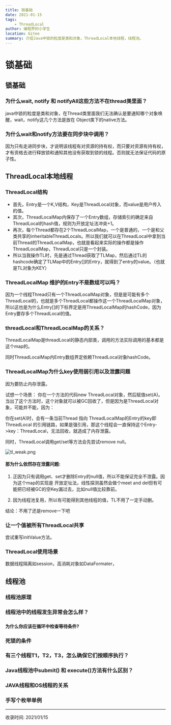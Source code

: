 ```yaml
---
title: 锁基础
date: 2021-01-15
tags:
    - ThreadLocal
author: 编程界的小学生
location: Gitee
summary: 介绍Java中锁的粒度是类和对象，ThreadLocal本地线程，线程池。
---
```

# 锁基础

## 锁基础

### 为什么wait, notify 和 notifyAll这些方法不在thread类里面？

java中锁的粒度是类和对象，在Thread类里面我们无法确认是要通知哪个对象唤醒，wait，notify这几个方法是放在 Object类下的native方法。



### 为什么wait和notify方法要在同步块中调用？

因为只有走进同步块，才说明该线程有对资源的持有权，而只要对资源有持有权，才有资格去进行释放锁和通知其他没有获取到锁的线程。否则就无法保证代码的原子性。

## ThreadLocal本地线程

### ThreadLocal结构

- 首先，Entry是一个K,V结构，Key是ThreadLocal对象，而value是用户传入的值。
- 其次，ThreadLocalMap内保存了一个Entry数组，存储索引的确定来自ThreadLocal的hash值，规则为开放定址法冲突+1。
- 再次，每个Thread都存在2个ThreadLocalMap，一个是普通的，一个是和父类共享的inheritableThreadLocals。所以我们就可以在ThreadLocal中拿到当前Thread的ThreadLocalMap，也就是看起来实际的操作都是操作ThreadLocalMap，ThreadLocal只是一个封装。
- 所以当我操作TL时，先是通过Thread获取了TLMap，然后通过TL的hashcode确定了TLMap中的Entry[]的Entry，就得到了entry的value。（也就是TL对象为KEY）

### ThreadLocalMap 维护的Entry不是数组可以吗？

因为一个线程Thread只有一个ThreadLocalMap对象，但是是可能有多个ThreadLocal的，也就是多个ThreadLocal都操作这一个ThreadLocalMap对象，所以这也是为什么Entry[]的下标界定是用ThreadLocalMap的hashCode，因为Entry要存多个ThreadLocal的值。

### threadLocal和ThreadLocalMap的关系？

ThreadLocalMap是threadLocal的静态内部类，调用的方法实际调用的基本都是这个map的。

同时ThreadLocalMap内Entry数组界定依赖ThreadLocal对象hashCode。

### ThreadLocalMap为什么key使用弱引用以及泄露问题

因为要防止内存泄露。

试想一个场景： 你在一个方法的代码new ThreadLocal对象，然后赋值set(A)。当出了这个方法时，这个对象就可以被GC回收了，但是因为是ThreadLocal对象，可能并不能，因为：

你在set(A)时，会有一条当前Thread 指向 ThreadLocalMap的Entry的key即ThreadLocal 的引用链路，如果是强引用，那这个线程会一直保持这个Entry->key：ThreadLocal，无法回收，就造成了内存泄露。

同时，ThreadLocal调用get/set等方法会先尝试remove null。

![tl_weak.png](http://file.uzykj.com/tl_weak.png)

#### 那为什么依然存在泄露问题: 

1. 正因为只有调用get、set才删除Entry的null值，所以不能保证完全不泄露。因为这个map的实现是 开放定址法，线性探测虽然会做个meet and del但有可能把已经被GC的空Key漏过去，比如null值比较靠前。

2. 因为线程池复用，所以有可能得到其他线程的值，TL不用了一定手动删。

结论：不用了还是remove一下吧



### 让一个值被所有ThreadLocal共享

尝试重写initValue方法。

### ThreadLocal使用场景

数据线程隔离如session，高消耗对象如DataFormater，



## 线程池

### 线程池原理



### 线程池中的线程发生异常会怎么样？



### 

**为什么你应该在循环中检查等待条件?**



### 死锁的条件



###  有三个线程T1，T2，T3，怎么确保它们按顺序执行？



### Java线程池中submit() 和 execute()方法有什么区别？



### JAVA线程和OS线程的关系



### 手写个枚举单例


---
收录时间: 2021/01/15

<Vssue :title="$title" />